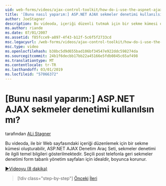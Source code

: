 ```yaml
---
uid: web-forms/videos/ajax-control-toolkit/how-do-i-use-the-aspnet-ajax-tabs-control
title: '[Bunu nasıl yaparım:] ASP.NET AJAX sekmeler denetimi kullanılsın mı? | Microsoft Docs'
author: JoeStagner
description: Bu videoda, içeriği düzenli tutmak için bir sekme kümesi oluşturabilirsiniz, ASP.NET AJAX Denetim Araç Seti, sekmeler denetimi ile ilgili temel bilgileri gösterilmektedir...
ms.author: riande
ms.date: 07/01/2007
ms.assetid: f85fcce9-a897-4f43-b12f-5c6f5f2733cd
msc.legacyurl: /web-forms/videos/ajax-control-toolkit/how-do-i-use-the-aspnet-ajax-tabs-control
msc.type: video
ms.openlocfilehash: b38bc5d9d655bad106bf34547e922ddc598274da
ms.sourcegitcommit: 24b1f6decbb17bb22a45166e5fdb0845c65af498
ms.translationtype: MT
ms.contentlocale: tr-TR
ms.lasthandoff: 03/01/2019
ms.locfileid: "57066372"
---
```

<a name="how-do-i-use-the-aspnet-ajax-tabs-control"></a>[Bunu nasıl yaparım:] ASP.NET AJAX sekmeler denetimi kullanılsın mı?
====================
tarafından [ALi Stagner](https://github.com/JoeStagner)

Bu videoda, ile bir Web sayfasındaki içeriği düzenlemek için bir sekme kümesi oluşturabilir, ASP.NET AJAX Denetim Araç Seti, sekmeler denetimi ile ilgili temel bilgileri gösterilmektedir. Seçili post telefonla geri sekmeler denetimi form tabanlı yönetim sayfaları için idealdir, boyunca korunur.

[&#9654;Videoyu (8 dakika)](https://channel9.msdn.com/Blogs/ASP-NET-Site-Videos/how-do-i-use-the-aspnet-ajax-tabs-control)

> [!div class="step-by-step"]
> [Önceki](how-do-i-use-the-aspnet-ajax-resizablecontrol-extender.md)
> [İleri](how-do-i-use-the-aspnet-ajax-slideshow-extender.md)

